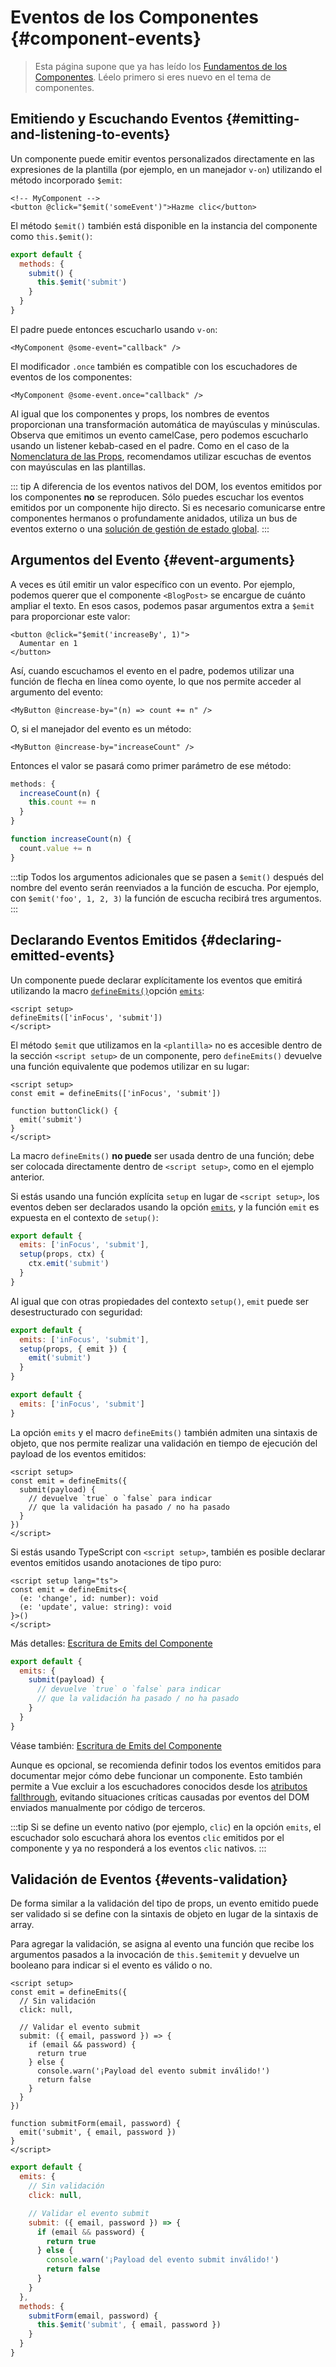 <script setup>
import { onMounted } from 'vue'

if (typeof window !== 'undefined') {
  const hash = window.location.hash

  // La documentación de v-model solía formar parte de esta página. Se intenta redirigir los enlaces obsoletos.
  if ([
    '#usage-with-v-model',
    '#v-model-arguments',
    '#multiple-v-model-bindings',
    '#handling-v-model-modifiers'
  ].includes(hash)) {
    onMounted(() => {
      window.location = './v-model.html' + hash
    })
  }
}
</script>

# Eventos de los Componentes {#component-events}

> Esta página supone que ya has leído los [Fundamentos de los Componentes](/guide/essentials/component-basics). Léelo primero si eres nuevo en el tema de componentes.

<div class="options-api">
  <VueSchoolLink href="https://vueschool.io/lessons/defining-custom-events-emits" title="Lección gratuita sobre la Definición de Eventos Personalizados en Vue.js"/>
</div>

## Emitiendo y Escuchando Eventos {#emitting-and-listening-to-events}

Un componente puede emitir eventos personalizados directamente en las expresiones de la plantilla (por ejemplo, en un manejador `v-on`) utilizando el método incorporado `$emit`:

```vue-html
<!-- MyComponent -->
<button @click="$emit('someEvent')">Hazme clic</button>
```

<div class="options-api">

El método `$emit()` también está disponible en la instancia del componente como `this.$emit()`:

```js
export default {
  methods: {
    submit() {
      this.$emit('submit')
    }
  }
}
```

</div>

El padre puede entonces escucharlo usando `v-on`:

```vue-html
<MyComponent @some-event="callback" />
```

El modificador `.once` también es compatible con los escuchadores de eventos de los componentes:

```vue-html
<MyComponent @some-event.once="callback" />
```

Al igual que los componentes y props, los nombres de eventos proporcionan una transformación automática de mayúsculas y minúsculas. Observa que emitimos un evento camelCase, pero podemos escucharlo usando un listener kebab-cased en el padre. Como en el caso de la [Nomenclatura de las Props](/guide/components/props#prop-name-casing), recomendamos utilizar escuchas de eventos con mayúsculas en las plantillas.

::: tip
A diferencia de los eventos nativos del DOM, los eventos emitidos por los componentes **no** se reproducen. Sólo puedes escuchar los eventos emitidos por un componente hijo directo. Si es necesario comunicarse entre componentes hermanos o profundamente anidados, utiliza un bus de eventos externo o una [solución de gestión de estado global](/guide/scaling-up/state-management).
:::

## Argumentos del Evento {#event-arguments}

A veces es útil emitir un valor específico con un evento. Por ejemplo, podemos querer que el componente `<BlogPost>` se encargue de cuánto ampliar el texto. En esos casos, podemos pasar argumentos extra a `$emit` para proporcionar este valor:

```vue-html
<button @click="$emit('increaseBy', 1)">
  Aumentar en 1
</button>
```

Así, cuando escuchamos el evento en el padre, podemos utilizar una función de flecha en línea como oyente, lo que nos permite acceder al argumento del evento:

```vue-html
<MyButton @increase-by="(n) => count += n" />
```

O, si el manejador del evento es un método:

```vue-html
<MyButton @increase-by="increaseCount" />
```

Entonces el valor se pasará como primer parámetro de ese método:

<div class="options-api">

```js
methods: {
  increaseCount(n) {
    this.count += n
  }
}
```

</div>
<div class="composition-api">

```js
function increaseCount(n) {
  count.value += n
}
```

</div>

:::tip
Todos los argumentos adicionales que se pasen a `$emit()` después del nombre del evento serán reenviados a la función de escucha. Por ejemplo, con `$emit('foo', 1, 2, 3)` la función de escucha recibirá tres argumentos.
:::

## Declarando Eventos Emitidos {#declaring-emitted-events}

Un componente puede declarar explícitamente los eventos que emitirá utilizando la macro <span class="composition-api">[`defineEmits()`](/api/sfc-script-setup#defineprops-defineemits)</span><span class="options-api">opción [`emits`](/api/options-state#emits)</span>:

<div class="composition-api">

```vue
<script setup>
defineEmits(['inFocus', 'submit'])
</script>
```

El método `$emit` que utilizamos en la `<plantilla>` no es accesible dentro de la sección `<script setup>` de un componente, pero `defineEmits()` devuelve una función equivalente que podemos utilizar en su lugar:

```vue
<script setup>
const emit = defineEmits(['inFocus', 'submit'])

function buttonClick() {
  emit('submit')
}
</script>
```

La macro `defineEmits()` **no puede** ser usada dentro de una función; debe ser colocada directamente dentro de `<script setup>`, como en el ejemplo anterior.

Si estás usando una función explícita `setup` en lugar de `<script setup>`, los eventos deben ser declarados usando la opción [`emits`](/api/options-state#emits), y la función `emit` es expuesta en el contexto de `setup()`:

```js
export default {
  emits: ['inFocus', 'submit'],
  setup(props, ctx) {
    ctx.emit('submit')
  }
}
```

Al igual que con otras propiedades del contexto `setup()`, `emit` puede ser desestructurado con seguridad:

```js
export default {
  emits: ['inFocus', 'submit'],
  setup(props, { emit }) {
    emit('submit')
  }
}
```

</div>
<div class="options-api">

```js
export default {
  emits: ['inFocus', 'submit']
}
```

</div>

La opción `emits` y el macro `defineEmits()` también admiten una sintaxis de objeto, que nos permite realizar una validación en tiempo de ejecución del payload de los eventos emitidos:

<div class="composition-api">

```vue
<script setup>
const emit = defineEmits({
  submit(payload) {
    // devuelve `true` o `false` para indicar
    // que la validación ha pasado / no ha pasado
  }
})
</script>
```

Si estás usando TypeScript con `<script setup>`, también es posible declarar eventos emitidos usando anotaciones de tipo puro:

```vue
<script setup lang="ts">
const emit = defineEmits<{
  (e: 'change', id: number): void
  (e: 'update', value: string): void
}>()
</script>
```

Más detalles: [Escritura de Emits del Componente](/guide/typescript/composition-api#typing-component-emits) <sup class="vt-badge ts" />

</div>
<div class="options-api">

```js
export default {
  emits: {
    submit(payload) {
      // devuelve `true` o `false` para indicar
      // que la validación ha pasado / no ha pasado
    }
  }
}
```

Véase también: [Escritura de Emits del Componente](/guide/typescript/options-api#typing-component-emits) <sup class="vt-badge ts" />

</div>

Aunque es opcional, se recomienda definir todos los eventos emitidos para documentar mejor cómo debe funcionar un componente. Esto también permite a Vue excluir a los escuchadores conocidos desde los [atributos fallthrough](/guide/components/attrs#herencia-del-escuchador-v-on), evitando situaciones críticas causadas por eventos del DOM enviados manualmente por código de terceros.

:::tip
Si se define un evento nativo (por ejemplo, `clic`) en la opción `emits`, el escuchador solo escuchará ahora los eventos `clic` emitidos por el componente y ya no responderá a los eventos `clic` nativos.
:::

## Validación de Eventos {#events-validation}

De forma similar a la validación del tipo de props, un evento emitido puede ser validado si se define con la sintaxis de objeto en lugar de la sintaxis de array.

Para agregar la validación, se asigna al evento una función que recibe los argumentos pasados a la invocación de <span class="options-api">`this.$emit`</span><span class="composition-api">`emit`</span> y devuelve un booleano para indicar si el evento es válido o no.

<div class="composition-api">

```vue
<script setup>
const emit = defineEmits({
  // Sin validación
  click: null,

  // Validar el evento submit
  submit: ({ email, password }) => {
    if (email && password) {
      return true
    } else {
      console.warn('¡Payload del evento submit inválido!')
      return false
    }
  }
})

function submitForm(email, password) {
  emit('submit', { email, password })
}
</script>
```

</div>
<div class="options-api">

```js
export default {
  emits: {
    // Sin validación
    click: null,

    // Validar el evento submit
    submit: ({ email, password }) => {
      if (email && password) {
        return true
      } else {
        console.warn('¡Payload del evento submit inválido!')
        return false
      }
    }
  },
  methods: {
    submitForm(email, password) {
      this.$emit('submit', { email, password })
    }
  }
}
```

</div>
